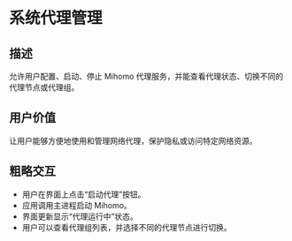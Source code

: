 # 系统代理管理

## 描述

允许用户配置、启动、停止 Mihomo 代理服务，并能查看代理状态、切换不同的代理节点或代理组。

## 用户价值

让用户能够方便地使用和管理网络代理，保护隐私或访问特定网络资源。

## 粗略交互

- 用户在界面上点击“启动代理”按钮。
- 应用调用主进程启动 Mihomo。
- 界面更新显示“代理运行中”状态。
- 用户可以查看代理组列表，并选择不同的代理节点进行切换。